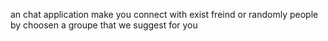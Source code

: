 an chat application make you connect with exist freind or randomly people by choosen a groupe that we suggest for you